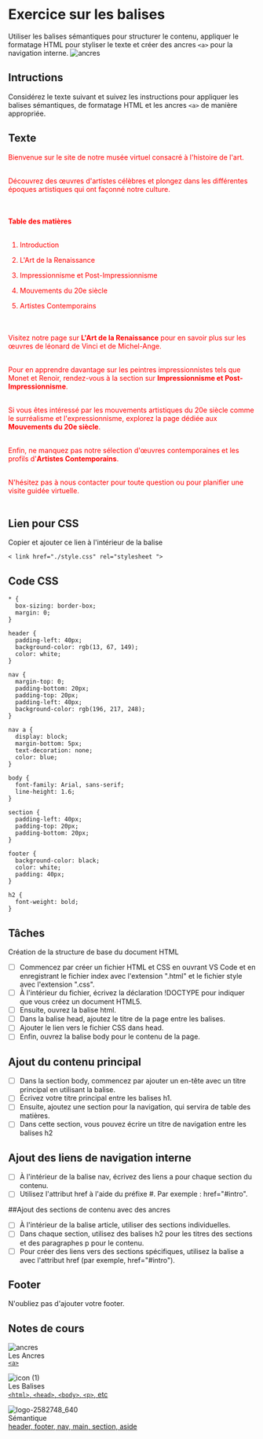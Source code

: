 # Exercice sur les balises

Utiliser les balises sémantiques pour structurer le contenu, appliquer le formatage HTML pour styliser le texte et créer des ancres `<a>` pour la navigation interne.
![ancres](https://github.com/user-attachments/assets/1b32f0e2-5214-4b75-bcc0-ccc4ef2ef2d4)


## Intructions

Considérez le texte suivant et suivez les instructions pour appliquer les balises sémantiques, de formatage HTML et les ancres `<a>` de manière appropriée.

## Texte
<div style="color: red";>
Bienvenue sur le site de notre musée virtuel consacré à l'histoire de l'art.<br><br>

Découvrez des œuvres d'artistes célèbres et plongez dans les différentes époques artistiques qui ont façonné notre culture.<br><br><br>

**Table des matières**<br><br>

1. Introduction<br>

2. L'Art de la Renaissance<br>

3. Impressionnisme et Post-Impressionnisme<br>

4. Mouvements du 20e siècle<br>

5. Artistes Contemporains<br>
<br><br>

Visitez notre page sur **L'Art de la Renaissance** pour en savoir plus sur les œuvres de léonard de Vinci et de Michel-Ange.<br><br>

Pour en apprendre davantage sur les peintres impressionnistes tels que Monet et Renoir, rendez-vous à la section sur **Impressionnisme et Post-Impressionnisme**.<br><br>

Si vous êtes intéressé par les mouvements artistiques du 20e siècle comme le surréalisme et l'expressionnisme, explorez la page dédiée aux <b>Mouvements du 20e siècle</b>.<br><br>

Enfin, ne manquez pas notre sélection d'œuvres contemporaines et les profils d'**Artistes Contemporains**.<br><br>

N'hésitez pas à nous contacter pour toute question ou pour planifier une visite guidée virtuelle.<br><br>

</div>

## Lien pour CSS

Copier et ajouter ce lien à l'intérieur de la balise <head>

```
< link href="./style.css" rel="stylesheet ">
```

## Code CSS

```
* {
  box-sizing: border-box;
  margin: 0;
}

header {
  padding-left: 40px;
  background-color: rgb(13, 67, 149);
  color: white;
}

nav {
  margin-top: 0;
  padding-bottom: 20px;
  padding-top: 20px;
  padding-left: 40px;
  background-color: rgb(196, 217, 248);
}

nav a {
  display: block;
  margin-bottom: 5px;
  text-decoration: none;
  color: blue;
}

body {
  font-family: Arial, sans-serif;
  line-height: 1.6;
}

section {
  padding-left: 40px;
  padding-top: 20px;
  padding-bottom: 20px;
}

footer {
  background-color: black;
  color: white;
  padding: 40px;
}

h2 {
  font-weight: bold;
}
```


## Tâches

Création de la structure de base du document HTML

* [ ] Commencez par créer un fichier HTML et CSS en ouvrant VS Code et en enregistrant le fichier index avec l'extension ".html" et le fichier style avec l'extension ".css".
* [ ] À l'intérieur du fichier, écrivez la déclaration !DOCTYPE pour indiquer que vous créez un document HTML5.
* [ ] Ensuite, ouvrez la balise html.
* [ ] Dans la balise head, ajoutez le titre de la page entre les balises.
* [ ] Ajouter le lien vers le fichier CSS dans head.
* [ ] Enfin, ouvrez la balise body pour le contenu de la page.

## Ajout du contenu principal

* [ ] Dans la section body, commencez par ajouter un en-tête avec un titre principal en utilisant la balise.
* [ ] Écrivez votre titre principal entre les balises h1.
* [ ] Ensuite, ajoutez une section pour la navigation, qui servira de table des matières.
* [ ] Dans cette section, vous pouvez écrire un titre de navigation entre les balises h2

## Ajout des liens de navigation interne

* [ ] À l'intérieur de la balise nav, écrivez des liens a pour chaque section du contenu.
* [ ] Utilisez l'attribut href à l'aide du préfixe #. Par exemple : href="#intro".

##Ajout des sections de contenu avec des ancres

* [ ] À l'intérieur de la balise article, utiliser des sections individuelles.
* [ ] Dans chaque section, utilisez des balises h2 pour les titres des sections et des paragraphes p pour le contenu.
* [ ] Pour créer des liens vers des sections spécifiques, utilisez la balise a avec l'attribut href (par exemple, href="#intro").

## Footer
N'oubliez pas d'ajouter votre footer.


## Notes de cours

![ancres](https://github.com/user-attachments/assets/de0b1215-1177-4f74-bf95-b0606a85cbbb)<br> Les Ancres <br> [`<a>`](https://tim-montmorency.com/compendium/582-111%E2%80%93web1/html/ancres.html)

![icon (1)](https://github.com/user-attachments/assets/177c8f2a-2c04-48d3-897a-23b72d90ecd1)<br> Les Balises <br> [`<html>`, `<head>`, `<body>`, `<p>`, etc](https://tim-montmorency.com/compendium/582-111%E2%80%93web1/html/balises.html)

![logo-2582748_640](https://github.com/user-attachments/assets/dc16dcc8-7e47-45f3-9099-76022f158c48)<br> Sémantique <br> [header, footer, nav, main, section, aside](https://tim-montmorency.com/compendium/582-111%E2%80%93web1/html/semantique.html)

